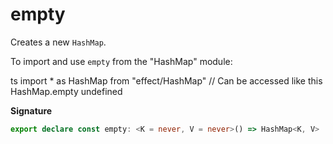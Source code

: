# empty

Creates a new `HashMap`.

To import and use `empty` from the "HashMap" module:

ts
import \* as HashMap from "effect/HashMap"
// Can be accessed like this
HashMap.empty
undefined

**Signature**

```ts
export declare const empty: <K = never, V = never>() => HashMap<K, V>
```
